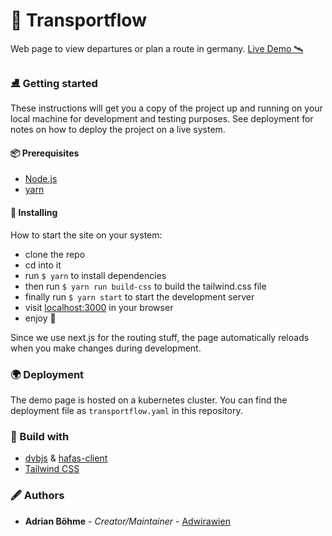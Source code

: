 # 🦜 Transportflow

Web page to view departures or plan a route in germany. [Live Demo 🛰](https://transportflow.online/)

### ⛸ Getting started

These instructions will get you a copy of the project up and running on your local machine for development and testing purposes. See deployment for notes on how to deploy the project on a live system.

#### 📦 Prerequisites

- [Node.js](https://nodejs.org/)
- [yarn](https://yarnpkg.com/lang/en/)

#### 💈 Installing

How to start the site on your system:

- clone the repo
- cd into it
- run `$ yarn` to install dependencies
- then run `$ yarn run build-css` to build the tailwind.css file
- finally run `$ yarn start` to start the development server
- visit [localhost:3000](http://localhost:3000/) in your browser
- enjoy 🎉

Since we use next.js for the routing stuff, the page automatically reloads when you make changes during development.

### 🌍 Deployment

The demo page is hosted on a kubernetes cluster. You can find the deployment file as `transportflow.yaml` in this repository.

### 🔨 Build with

- [dvbjs](https://github.com/kiliankoe/dvbjs) & [hafas-client](https://github.com/public-transport/hafas-client)
- [Tailwind CSS](https://tailwindcss.com/)

### 🖋 Authors

- **Adrian Böhme** - *Creator/Maintainer* - [Adwirawien](https://github.com/Adwirawien)
